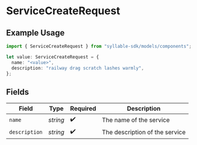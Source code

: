 # ServiceCreateRequest

## Example Usage

```typescript
import { ServiceCreateRequest } from "syllable-sdk/models/components";

let value: ServiceCreateRequest = {
  name: "<value>",
  description: "railway drag scratch lashes warmly",
};
```

## Fields

| Field                          | Type                           | Required                       | Description                    |
| ------------------------------ | ------------------------------ | ------------------------------ | ------------------------------ |
| `name`                         | *string*                       | :heavy_check_mark:             | The name of the service        |
| `description`                  | *string*                       | :heavy_check_mark:             | The description of the service |